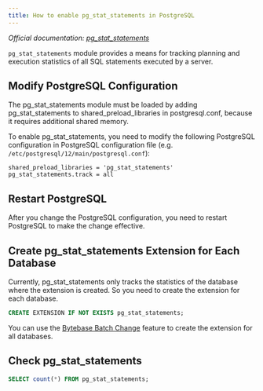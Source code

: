 ```yaml
---
title: How to enable pg_stat_statements in PostgreSQL
---
```


_Official documentation: [pg_stat_statements](https://www.postgresql.org/docs/current/pgstatstatements.html)_

`pg_stat_statements` module provides a means for tracking planning and execution statistics of all SQL statements executed by a server.

## Modify PostgreSQL Configuration

<HintBlock type="warning">

The pg_stat_statements module must be loaded by adding pg_stat_statements to shared_preload_libraries in postgresql.conf, because it requires additional shared memory.

</HintBlock>

To enable pg_stat_statements, you need to modify the following PostgreSQL configuration in PostgreSQL configuration file (e.g. `/etc/postgresql/12/main/postgresql.conf`):

```plain
shared_preload_libraries = 'pg_stat_statements'
pg_stat_statements.track = all
```

## Restart PostgreSQL

After you change the PostgreSQL configuration, you need to restart PostgreSQL to make the change effective.

## Create pg_stat_statements Extension for Each Database

Currently, pg_stat_statements only tracks the statistics of the database where the extension is created. So you need to create the extension for each database.

```sql
CREATE EXTENSION IF NOT EXISTS pg_stat_statements;
```

You can use the [Bytebase Batch Change](https://docs.bytebase.com/change-database/batch-change) feature to create the extension for all databases.

## Check pg_stat_statements

```sql
SELECT count(*) FROM pg_stat_statements;
```
